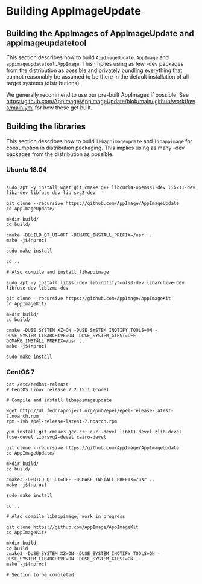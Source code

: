# Building AppImageUpdate

## Building the AppImages of AppImageUpdate and appimageupdatetool

This section describes how to build `AppImageUpdate.AppImage` and `appimageupdatetool.AppImage`. This implies using as few -dev packages from the distribution as possible and privately bundling everything that cannot reasonably be assumed to be there in the default installation of all target systems (distributions).

We generally recommend to use our pre-built AppImages if possible.
See https://github.com/AppImage/AppImageUpdate/blob/main/.github/workflows/main.yml for how these get built.

## Building the libraries

This section describes how to build `libappimageupdate` and `libappimage` for consumption in distribution packaging. This implies using as many -dev packages from the distribution as possible.

### Ubuntu 18.04

```# Compile and install libappimageupdate

sudo apt -y install wget git cmake g++ libcurl4-openssl-dev libx11-dev libz-dev libfuse-dev librsvg2-dev

git clone --recursive https://github.com/AppImage/AppImageUpdate
cd AppImageUpdate/

mkdir build/
cd build/

cmake -DBUILD_QT_UI=OFF -DCMAKE_INSTALL_PREFIX=/usr ..
make -j$(nproc)

sudo make install

cd ..

# Also compile and install libappimage

sudo apt -y install libssl-dev libinotifytools0-dev libarchive-dev libfuse-dev liblzma-dev 

git clone --recursive https://github.com/AppImage/AppImageKit
cd AppImageKit/

mkdir build/
cd build/

cmake -DUSE_SYSTEM_XZ=ON -DUSE_SYSTEM_INOTIFY_TOOLS=ON -DUSE_SYSTEM_LIBARCHIVE=ON -DUSE_SYSTEM_GTEST=OFF -DCMAKE_INSTALL_PREFIX=/usr ..
make -j$(nproc)

sudo make install
```

### CentOS 7

```
cat /etc/redhat-release 
# CentOS Linux release 7.2.1511 (Core) 

# Compile and install libappimageupdate

wget http://dl.fedoraproject.org/pub/epel/epel-release-latest-7.noarch.rpm
rpm -ivh epel-release-latest-7.noarch.rpm

yum install git cmake3 gcc-c++ curl-devel libX11-devel zlib-devel fuse-devel librsvg2-devel cairo-devel

git clone --recursive https://github.com/AppImage/AppImageUpdate
cd AppImageUpdate/

mkdir build/
cd build/

cmake3 -DBUILD_QT_UI=OFF -DCMAKE_INSTALL_PREFIX=/usr ..
make -j$(nproc)

sudo make install

cd ..

# Also compile libappimage; work in progress

git clone https://github.com/AppImage/AppImageKit
cd AppImageKit/

mkdir build
cd build
cmake3 -DUSE_SYSTEM_XZ=ON -DUSE_SYSTEM_INOTIFY_TOOLS=ON -DUSE_SYSTEM_LIBARCHIVE=ON -DUSE_SYSTEM_GTEST=ON ..
make -j$(nproc)

# Section to be completed

```
